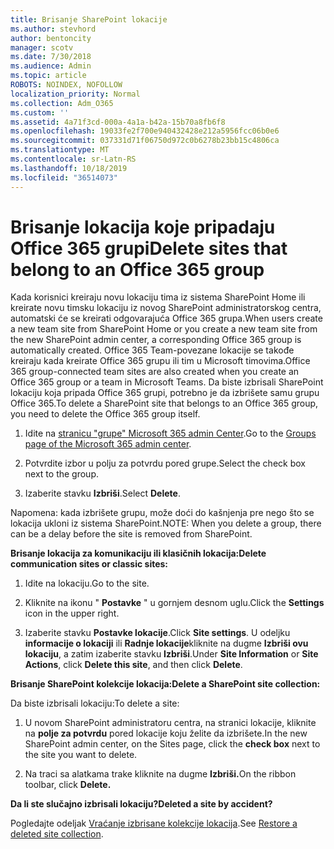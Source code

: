 ```yaml
---
title: Brisanje SharePoint lokacije
ms.author: stevhord
author: bentoncity
manager: scotv
ms.date: 7/30/2018
ms.audience: Admin
ms.topic: article
ROBOTS: NOINDEX, NOFOLLOW
localization_priority: Normal
ms.collection: Adm_O365
ms.custom: ''
ms.assetid: 4a71f3cd-000a-4a1a-b42a-15b70a8fb6f8
ms.openlocfilehash: 19033fe2f700e940432428e212a5956fcc06b0e6
ms.sourcegitcommit: 037331d71f06750d972c0b6278b23bb15c4806ca
ms.translationtype: MT
ms.contentlocale: sr-Latn-RS
ms.lasthandoff: 10/18/2019
ms.locfileid: "36514073"
---
```

# <a name="delete-sites-that-belong-to-an-office-365-group"></a><span data-ttu-id="76523-102">Brisanje lokacija koje pripadaju Office 365 grupi</span><span class="sxs-lookup"><span data-stu-id="76523-102">Delete sites that belong to an Office 365 group</span></span>

<span data-ttu-id="76523-103">Kada korisnici kreiraju novu lokaciju tima iz sistema SharePoint Home ili kreirate novu timsku lokaciju iz novog SharePoint administratorskog centra, automatski će se kreirati odgovarajuća Office 365 grupa.</span><span class="sxs-lookup"><span data-stu-id="76523-103">When users create a new team site from SharePoint Home or you create a new team site from the new SharePoint admin center, a corresponding Office 365 group is automatically created.</span></span> <span data-ttu-id="76523-104">Office 365 Team-povezane lokacije se takođe kreiraju kada kreirate Office 365 grupu ili tim u Microsoft timovima.</span><span class="sxs-lookup"><span data-stu-id="76523-104">Office 365 group-connected team sites are also created when you create an Office 365 group or a team in Microsoft Teams.</span></span> <span data-ttu-id="76523-105">Da biste izbrisali SharePoint lokaciju koja pripada Office 365 grupi, potrebno je da izbrišete samu grupu Office 365.</span><span class="sxs-lookup"><span data-stu-id="76523-105">To delete a SharePoint site that belongs to an Office 365 group, you need to delete the Office 365 group itself.</span></span> 
  
1. <span data-ttu-id="76523-106">Idite na [stranicu "grupe" Microsoft 365 admin Center](https://portal.office.com/adminportal/home#/groups).</span><span class="sxs-lookup"><span data-stu-id="76523-106">Go to the [Groups page of the Microsoft 365 admin center](https://portal.office.com/adminportal/home#/groups).</span></span>
    
2. <span data-ttu-id="76523-107">Potvrdite izbor u polju za potvrdu pored grupe.</span><span class="sxs-lookup"><span data-stu-id="76523-107">Select the check box next to the group.</span></span>
    
3. <span data-ttu-id="76523-108">Izaberite stavku **Izbriši**.</span><span class="sxs-lookup"><span data-stu-id="76523-108">Select **Delete**.</span></span>
    
<span data-ttu-id="76523-109">Napomena: kada izbrišete grupu, može doći do kašnjenja pre nego što se lokacija ukloni iz sistema SharePoint.</span><span class="sxs-lookup"><span data-stu-id="76523-109">NOTE: When you delete a group, there can be a delay before the site is removed from SharePoint.</span></span>
  
<span data-ttu-id="76523-110">**Brisanje lokacija za komunikaciju ili klasičnih lokacija:**</span><span class="sxs-lookup"><span data-stu-id="76523-110">**Delete communication sites or classic sites:**</span></span>

1. <span data-ttu-id="76523-111">Idite na lokaciju.</span><span class="sxs-lookup"><span data-stu-id="76523-111">Go to the site.</span></span>
  
2. <span data-ttu-id="76523-112">Kliknite na ikonu " **Postavke** " u gornjem desnom uglu.</span><span class="sxs-lookup"><span data-stu-id="76523-112">Click the **Settings** icon in the upper right.</span></span> 
  
3. <span data-ttu-id="76523-113">Izaberite stavku **Postavke lokacije**.</span><span class="sxs-lookup"><span data-stu-id="76523-113">Click **Site settings**.</span></span> <span data-ttu-id="76523-114">U odeljku **informacije o lokaciji** ili **Radnje lokacije**kliknite na dugme **Izbriši ovu lokaciju**, a zatim izaberite stavku **Izbriši**.</span><span class="sxs-lookup"><span data-stu-id="76523-114">Under **Site Information** or **Site Actions**, click **Delete this site**, and then click **Delete**.</span></span>
  
<span data-ttu-id="76523-115">**Brisanje SharePoint kolekcije lokacija:**</span><span class="sxs-lookup"><span data-stu-id="76523-115">**Delete a SharePoint site collection:**</span></span>

<span data-ttu-id="76523-116">Da biste izbrisali lokaciju:</span><span class="sxs-lookup"><span data-stu-id="76523-116">To delete a site:</span></span>
  
1. <span data-ttu-id="76523-117">U novom SharePoint administratoru centra, na stranici lokacije, kliknite na **polje za potvrdu** pored lokacije koju želite da izbrišete.</span><span class="sxs-lookup"><span data-stu-id="76523-117">In the new SharePoint admin center, on the Sites page, click the **check box** next to the site you want to delete.</span></span> 
    
2. <span data-ttu-id="76523-118">Na traci sa alatkama trake kliknite na dugme **Izbriši.**</span><span class="sxs-lookup"><span data-stu-id="76523-118">On the ribbon toolbar, click **Delete.**</span></span>
    
<span data-ttu-id="76523-119">**Da li ste slučajno izbrisali lokaciju?**</span><span class="sxs-lookup"><span data-stu-id="76523-119">**Deleted a site by accident?**</span></span>

<span data-ttu-id="76523-120">Pogledajte odeljak [Vraćanje izbrisane kolekcije lokacija](https://go.microsoft.com/fwlink/?linkid=867660).</span><span class="sxs-lookup"><span data-stu-id="76523-120">See [Restore a deleted site collection](https://go.microsoft.com/fwlink/?linkid=867660).</span></span>
  

